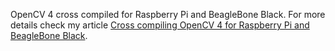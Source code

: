 OpenCV 4 cross compiled for Raspberry Pi and BeagleBone Black. For more details check my article [Cross compiling OpenCV 4 for Raspberry Pi and BeagleBone Black](https://solarianprogrammer.com/2018/12/18/cross-compile-opencv-raspberry-pi-raspbian/).
